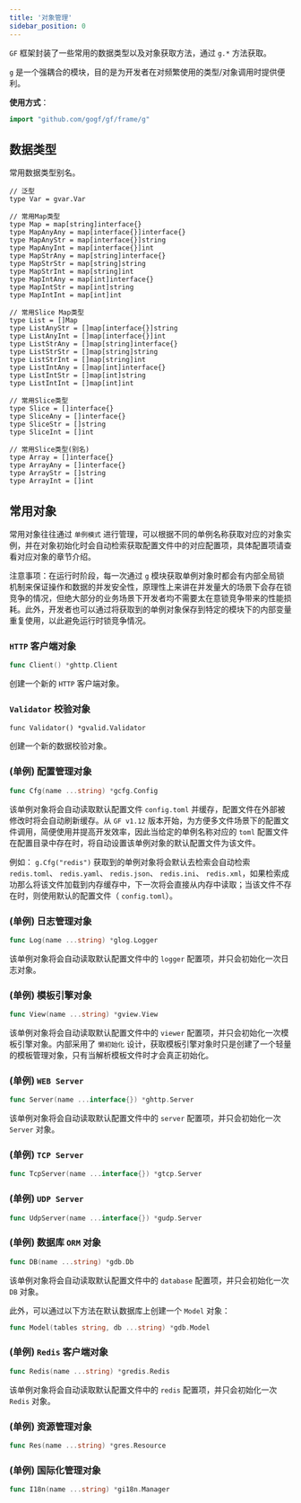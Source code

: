 ```yaml
---
title: '对象管理'
sidebar_position: 0
---
```


`GF` 框架封装了一些常用的数据类型以及对象获取方法，通过 `g.*` 方法获取。

`g` 是一个强耦合的模块，目的是为开发者在对频繁使用的类型/对象调用时提供便利。

**使用方式**：

```  go
import "github.com/gogf/gf/frame/g"

```

## 数据类型

常用数据类型别名。

```
// 泛型
type Var = gvar.Var

// 常用Map类型
type Map = map[string]interface{}
type MapAnyAny = map[interface{}]interface{}
type MapAnyStr = map[interface{}]string
type MapAnyInt = map[interface{}]int
type MapStrAny = map[string]interface{}
type MapStrStr = map[string]string
type MapStrInt = map[string]int
type MapIntAny = map[int]interface{}
type MapIntStr = map[int]string
type MapIntInt = map[int]int

// 常用Slice Map类型
type List = []Map
type ListAnyStr = []map[interface{}]string
type ListAnyInt = []map[interface{}]int
type ListStrAny = []map[string]interface{}
type ListStrStr = []map[string]string
type ListStrInt = []map[string]int
type ListIntAny = []map[int]interface{}
type ListIntStr = []map[int]string
type ListIntInt = []map[int]int

// 常用Slice类型
type Slice = []interface{}
type SliceAny = []interface{}
type SliceStr = []string
type SliceInt = []int

// 常用Slice类型(别名)
type Array = []interface{}
type ArrayAny = []interface{}
type ArrayStr = []string
type ArrayInt = []int
```

## 常用对象

常用对象往往通过 `单例模式` 进行管理，可以根据不同的单例名称获取对应的对象实例，并在对象初始化时会自动检索获取配置文件中的对应配置项，具体配置项请查看对应对象的章节介绍。

注意事项：在运行时阶段，每一次通过 `g` 模块获取单例对象时都会有内部全局锁机制来保证操作和数据的并发安全性，原理性上来讲在并发量大的场景下会存在锁竞争的情况，但绝大部分的业务场景下开发者均不需要太在意锁竞争带来的性能损耗。此外，开发者也可以通过将获取到的单例对象保存到特定的模块下的内部变量重复使用，以此避免运行时锁竞争情况。

### `HTTP` 客户端对象

```  go
func Client() *ghttp.Client

```

创建一个新的 `HTTP` 客户端对象。

### `Validator` 校验对象

```
func Validator() *gvalid.Validator
```

创建一个新的数据校验对象。

### (单例) 配置管理对象

```  go
func Cfg(name ...string) *gcfg.Config

```

该单例对象将会自动读取默认配置文件 `config.toml` 并缓存，配置文件在外部被修改时将会自动刷新缓存。从 `GF v1.12` 版本开始，为方便多文件场景下的配置文件调用，简便使用并提高开发效率，因此当给定的单例名称对应的 `toml` 配置文件在配置目录中存在时，将自动设置该单例对象的默认配置文件为该文件。

例如： `g.Cfg("redis")` 获取到的单例对象将会默认去检索会自动检索 `redis.toml`、 `redis.yaml`、 `redis.json`、 `redis.ini`、 `redis.xml`，如果检索成功那么将该文件加载到内存缓存中，下一次将会直接从内存中读取；当该文件不存在时，则使用默认的配置文件（ `config.toml`）。

### (单例) 日志管理对象

```  go
func Log(name ...string) *glog.Logger

```

该单例对象将会自动读取默认配置文件中的 `logger` 配置项，并只会初始化一次日志对象。

### (单例) 模板引擎对象

```  go
func View(name ...string) *gview.View

```

该单例对象将会自动读取默认配置文件中的 `viewer` 配置项，并只会初始化一次模板引擎对象。内部采用了 `懒初始化` 设计，获取模板引擎对象时只是创建了一个轻量的模板管理对象，只有当解析模板文件时才会真正初始化。

### (单例) `WEB Server`

```  go
func Server(name ...interface{}) *ghttp.Server

```

该单例对象将会自动读取默认配置文件中的 `server` 配置项，并只会初始化一次 `Server` 对象。

### (单例) `TCP Server`

```  go
func TcpServer(name ...interface{}) *gtcp.Server

```

### (单例) `UDP Server`

```  go
func UdpServer(name ...interface{}) *gudp.Server

```

### (单例) 数据库 `ORM` 对象

```  go
func DB(name ...string) *gdb.Db

```

该单例对象将会自动读取默认配置文件中的 `database` 配置项，并只会初始化一次 `DB` 对象。

此外，可以通过以下方法在默认数据库上创建一个 `Model` 对象：

```  go
func Model(tables string, db ...string) *gdb.Model

```

### (单例) `Redis` 客户端对象

```  go
func Redis(name ...string) *gredis.Redis

```

该单例对象将会自动读取默认配置文件中的 `redis` 配置项，并只会初始化一次 `Redis` 对象。

### (单例) 资源管理对象

```  go
func Res(name ...string) *gres.Resource

```

### (单例) 国际化管理对象

```  go
func I18n(name ...string) *gi18n.Manager
```